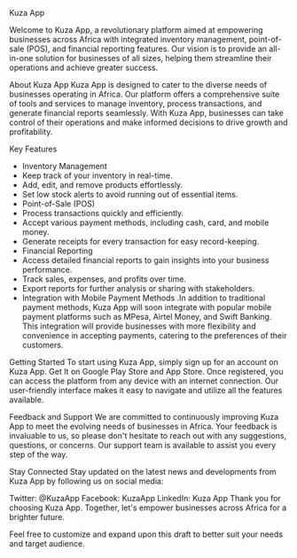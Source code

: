 Kuza App

Welcome to Kuza App, a revolutionary platform aimed at empowering businesses across Africa with integrated inventory management, point-of-sale (POS), and financial reporting features. Our vision is to provide an all-in-one solution for businesses of all sizes, helping them streamline their operations and achieve greater success.

About Kuza App
Kuza App is designed to cater to the diverse needs of businesses operating in Africa. Our platform offers a comprehensive suite of tools and services to manage inventory, process transactions, and generate financial reports seamlessly. With Kuza App, businesses can take control of their operations and make informed decisions to drive growth and profitability.

Key Features

- Inventory Management
- Keep track of your inventory in real-time.
- Add, edit, and remove products effortlessly.
- Set low stock alerts to avoid running out of essential items.
- Point-of-Sale (POS)
- Process transactions quickly and efficiently.
- Accept various payment methods, including cash, card, and mobile money.
- Generate receipts for every transaction for easy record-keeping.
- Financial Reporting
- Access detailed financial reports to gain insights into your business performance.
- Track sales, expenses, and profits over time.
- Export reports for further analysis or sharing with stakeholders.
- Integration with Mobile Payment Methods .In addition to traditional payment methods, Kuza App will soon integrate with popular mobile payment platforms such as MPesa, Airtel Money, and Swift Banking. This integration will provide businesses with more flexibility and convenience in accepting payments, catering to the preferences of their customers.

Getting Started
To start using Kuza App, simply sign up for an account on Kuza App. Get It on Google Play Store and App Store. Once registered, you can access the platform from any device with an internet connection. Our user-friendly interface makes it easy to navigate and utilize all the features available.

Feedback and Support
We are committed to continuously improving Kuza App to meet the evolving needs of businesses in Africa. Your feedback is invaluable to us, so please don't hesitate to reach out with any suggestions, questions, or concerns. Our support team is available to assist you every step of the way.

Stay Connected
Stay updated on the latest news and developments from Kuza App by following us on social media:

Twitter: @KuzaApp
Facebook: KuzaApp
LinkedIn: Kuza App
Thank you for choosing Kuza App. Together, let's empower businesses across Africa for a brighter future.

Feel free to customize and expand upon this draft to better suit your needs and target audience.

